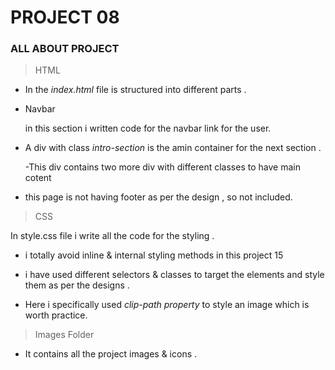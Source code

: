 # PROJECT 08

### ALL ABOUT PROJECT 

>HTML

- In the *index.html* file is  structured into different parts .

- Navbar
 
  in this section i written code for the navbar link for the user.

- A div with class *intro-section* is the amin container for the next section . 
  
  -This div contains two more div with different classes to have main cotent 

- this page is not having footer as per the design , so not included.

> CSS

In style.css file i write all the code for the styling . 

- i totally avoid inline & internal styling methods in this project 15 

- i have used different selectors & classes to target the elements and style them as per the designs .

- Here i specifically used *clip-path property* to style an image which is worth practice.

> Images Folder

- It contains all the project images & icons .
